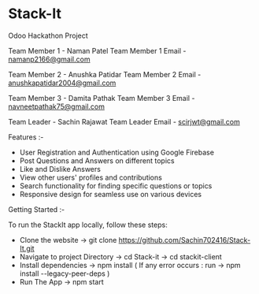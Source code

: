 # Stack-It
Odoo Hackathon Project

Team Member 1 - Naman Patel 
Team Member 1 Email - namanp2166@gmail.com

Team Member 2 - Anushka Patidar
Team Member 2 Email - anushkapatidar2004@gmail.com

Team Member 3 - Damita Pathak
Team Member 3 Email - navneetpathak75@gmail.com

Team Leader - Sachin Rajawat
Team Leader Email - scirjwt@gmail.com


Features :-
- User Registration and Authentication using Google Firebase
- Post Questions and Answers on different topics
- Like and Dislike Answers
- View other users' profiles and contributions
- Search functionality for finding specific questions or topics
- Responsive design for seamless use on various devices


Getting Started :-

To run the StackIt app locally, follow these steps:
- Clone the website
   -> git clone https://github.com/Sachin702416/Stack-It.git
- Navigate to project Directory
   -> cd Stack-it
   -> cd stackit-client
- Install dependencies
   -> npm install
   ( If any error occurs : run -> npm install --legacy-peer-deps )
- Run The App
   -> npm start


